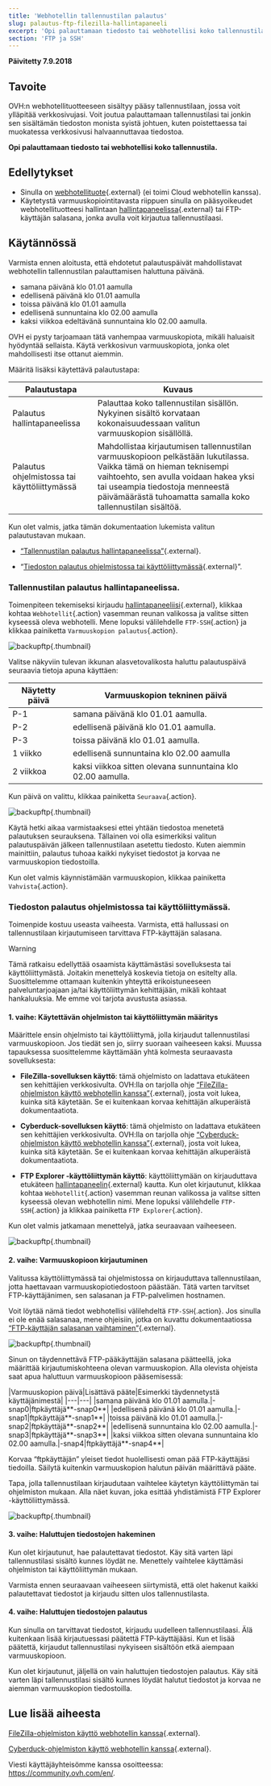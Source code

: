 ```yaml
---
title: 'Webhotellin tallennustilan palautus'
slug: palautus-ftp-filezilla-hallintapaneeli
excerpt: 'Opi palauttamaan tiedosto tai webhotellisi koko tallennustila.'
section: 'FTP ja SSH'
---
```


**Päivitetty 7.9.2018**

## Tavoite

OVH:n webhotellituotteeseen sisältyy pääsy tallennustilaan, jossa voit ylläpitää verkkosivujasi. Voit joutua palauttamaan tallennustilasi tai jonkin sen sisältämän tiedoston monista syistä johtuen, kuten poistettaessa tai muokatessa verkkosivusi halvaannuttavaa tiedostoa.

**Opi palauttamaan tiedosto tai webhotellisi koko tallennustila.**

## Edellytykset

- Sinulla on [webhotellituote](https://www.ovh-hosting.fi/webhotelli/){.external} (ei toimi Cloud webhotellin kanssa).
- Käytetystä varmuuskopiointitavasta riippuen sinulla on pääsyoikeudet webhotellituotteesi hallintaan [hallintapaneelissa](https://www.ovh.com/auth/?action=gotomanager){.external} tai FTP-käyttäjän salasana, jonka avulla voit kirjautua tallennustilaasi. 

## Käytännössä

Varmista ennen aloitusta, että ehdotetut palautuspäivät mahdollistavat webhotellin tallennustilan palauttamisen haluttuna päivänä.

- samana päivänä klo 01.01 aamulla
- edellisenä päivänä klo 01.01 aamulla
- toissa päivänä klo 01.01 aamulla
- edellisenä sunnuntaina klo 02.00 aamulla
- kaksi viikkoa edeltävänä sunnuntaina klo 02.00 aamulla.

OVH ei pysty tarjoamaan tätä vanhempaa varmuuskopiota, mikäli haluaisit hyödyntää sellaista. Käytä verkkosivun varmuuskopiota, jonka olet mahdollisesti itse ottanut aiemmin. 

Määritä lisäksi käytettävä palautustapa:

|Palautustapa|Kuvaus|
|---|---|
|Palautus hallintapaneelissa|Palauttaa koko tallennustilan sisällön. Nykyinen sisältö korvataan kokonaisuudessaan valitun varmuuskopion sisällöllä.|
|Palautus ohjelmistossa tai käyttöliittymässä|Mahdollistaa kirjautumisen tallennustilan varmuuskopioon pelkästään lukutilassa.  Vaikka tämä on hieman teknisempi vaihtoehto, sen avulla voidaan hakea yksi tai useampia tiedostoja menneestä päivämäärästä tuhoamatta samalla koko tallennustilan sisältöä.|

Kun olet valmis, jatka tämän dokumentaation lukemista valitun palautustavan mukaan.

- [“Tallennustilan palautus hallintapaneelissa”](https://docs.ovh.com/fi/hosting/palautus-ftp-filezilla-hallintapaneeli/#tallennustilan-palautus-hallintapaneelissa){.external}.

- “[Tiedoston palautus ohjelmistossa tai käyttöliittymässä](https://docs.ovh.com/fi/hosting/palautus-ftp-filezilla-hallintapaneeli/#tiedoston-palautus-ohjelmistossa-tai-kayttoliittymassa){.external}”.

### Tallennustilan palautus hallintapaneelissa.

Toimenpiteen tekemiseksi kirjaudu [hallintapaneeliisi](https://www.ovh.com/auth/?action=gotomanager){.external}, klikkaa kohtaa `Webhotellit`{.action} vasemman reunan valikossa ja valitse sitten kyseessä oleva webhotelli. Mene lopuksi välilehdelle `FTP-SSH`{.action} ja klikkaa painiketta `Varmuuskopion palautus`{.action}.

![backupftp](images/backupftp-step1.png){.thumbnail}

Valitse näkyviin tulevan ikkunan alasvetovalikosta haluttu palautuspäivä seuraavia tietoja apuna käyttäen:

|Näytetty päivä|Varmuuskopion tekninen päivä|
|---|---|
|P-1|samana päivänä klo 01.01 aamulla.|
|P-2|edellisenä päivänä klo 01.01 aamulla.|
|P-3|toissa päivänä klo 01.01 aamulla.|
|1 viikko|edellisenä sunnuntaina klo 02.00 aamulla|
|2 viikkoa|kaksi viikkoa sitten olevana sunnuntaina klo 02.00 aamulla.|

Kun päivä on valittu, klikkaa painiketta `Seuraava`{.action}. 

![backupftp](images/backupftp-step2.png){.thumbnail}

Käytä hetki aikaa varmistaaksesi ettei yhtään tiedostoa menetetä palautuksen seurauksena. Tällainen voi olla esimerkiksi valitun palautuspäivän jälkeen tallennustilaan asetettu tiedosto. Kuten aiemmin mainittiin, palautus tuhoaa kaikki nykyiset tiedostot ja korvaa ne varmuuskopion tiedostoilla.

Kun olet valmis käynnistämään varmuuskopion, klikkaa painiketta `Vahvista`{.action}.

### Tiedoston palautus ohjelmistossa tai käyttöliittymässä.

Toimenpide kostuu useasta vaiheesta. Varmista, että hallussasi on tallennustilaan kirjautumiseen tarvittava FTP-käyttäjän salasana. 

> [!warning]
>
> Tämä ratkaisu edellyttää osaamista käyttämästäsi sovelluksesta tai käyttöliittymästä. Joitakin menettelyä koskevia tietoja on esitelty alla. Suosittelemme ottamaan kuitenkin yhteyttä erikoistuneeseen palveluntarjoajaan ja/tai käyttöliittymän kehittäjään, mikäli kohtaat hankaluuksia. Me emme voi tarjota avustusta asiassa.
>

#### 1. vaihe: Käytettävän ohjelmiston tai käyttöliittymän määritys

Määrittele ensin ohjelmisto tai käyttöliittymä, jolla kirjaudut tallennustilasi varmuuskopioon. Jos tiedät sen jo, siirry suoraan vaiheeseen kaksi. Muussa tapauksessa suosittelemme käyttämään yhtä kolmesta seuraavasta sovelluksesta:

- **FileZilla-sovelluksen käyttö**: tämä ohjelmisto on ladattava etukäteen sen kehittäjien verkkosivulta. OVH:lla on tarjolla ohje [“FileZilla-ohjelmiston käyttö webhotellin kanssa”](https://docs.ovh.com/fi/hosting/webhotellit_filezilla_kayttoohje/){.external}, josta voit lukea, kuinka sitä käytetään. Se ei kuitenkaan korvaa kehittäjän alkuperäistä dokumentaatiota.

- **Cyberduck-sovelluksen käyttö**: tämä ohjelmisto on ladattava etukäteen sen kehittäjien verkkosivulta. OVH:lla on tarjolla ohje [“Cyberduck-ohjelmiston käyttö webhotellin kanssa”](https://docs.ovh.com/fi/hosting/webhotellit_kayttoohje_cyberduck_mac/){.external}, josta voit lukea, kuinka sitä käytetään. Se ei kuitenkaan korvaa kehittäjän alkuperäistä dokumentaatiota.

- **FTP Explorer -käyttöliittymän käyttö**: käyttöliittymään on kirjauduttava etukäteen [hallintapaneelin](https://www.ovh.com/auth/?action=gotomanager){.external} kautta.  Kun olet kirjautunut, klikkaa kohtaa `Webhotellit`{.action} vasemman reunan valikossa ja valitse sitten kyseessä olevan webhotellin nimi. Mene lopuksi välilehdelle `FTP-SSH`{.action} ja klikkaa painiketta `FTP Explorer`{.action}.

Kun olet valmis jatkamaan menettelyä, jatka seuraavaan vaiheeseen.

![backupftp](images/backupftp-step3.png){.thumbnail}

#### 2. vaihe: Varmuuskopioon kirjautuminen

Valitussa käyttöliittymässä tai ohjelmistossa on kirjauduttava tallennustilaan, jotta haettavaan varmuuskopiotiedostoon päästään. Tätä varten tarvitset FTP-käyttäjänimen, sen salasanan ja FTP-palvelimen hostnamen.

Voit löytää nämä tiedot webhotellisi välilehdeltä `FTP-SSH`{.action}. Jos sinulla ei ole enää salasanaa, mene ohjeisiin, jotka on kuvattu dokumentaatiossa [“FTP-käyttäjän salasanan vaihtaminen”](https://docs.ovh.com/fi/hosting/ftp-kayttajan-salasanan-vaihtaminen/){.external}.

![backupftp](images/backupftp-step4.png){.thumbnail}

Sinun on täydennettävä FTP-pääkäyttäjän salasana päätteellä, joka määrittää kirjautumiskohteena olevan varmuuskopion. Alla olevista ohjeista saat apua haluttuun varmuuskopioon pääsemisessä:

|Varmuuskopion päivä|Lisättävä pääte|Esimerkki täydennetystä käyttäjänimestä|
|---|---|
|samana päivänä klo 01.01 aamulla.|-snap0|ftpkäyttäjä**-snap0**|
|edellisenä päivänä klo 01.01 aamulla.|-snap1|ftpkäyttäjä**-snap1**|
|toissa päivänä klo 01.01 aamulla.|-snap2|ftpkäyttäjä**-snap2**|
|edellisenä sunnuntaina klo 02.00 aamulla.|-snap3|ftpkäyttäjä**-snap3**|
|kaksi viikkoa sitten olevana sunnuntaina klo 02.00 aamulla.|-snap4|ftpkäyttäjä**-snap4**|

Korvaa “ftpkäyttäjän” yleiset tiedot huolellisesti oman pää FTP-käyttäjäsi tiedoilla. Säilytä kuitenkin varmuuskopion halutun päivän määrittävä pääte.

Tapa, jolla tallennustilaan kirjaudutaan vaihtelee käytetyn käyttöliittymän tai ohjelmiston mukaan. Alla näet kuvan, joka esittää yhdistämistä FTP Explorer -käyttöliittymässä.

![backupftp](images/backupftp-step5.png){.thumbnail}

#### 3. vaihe: Haluttujen tiedostojen hakeminen

Kun olet kirjautunut, hae palautettavat tiedostot. Käy sitä varten läpi tallennustilasi sisältö kunnes löydät ne. Menettely vaihtelee käyttämäsi ohjelmiston tai käyttöliittymän mukaan. 

Varmista ennen seuraavaan vaiheeseen siirtymistä, että olet hakenut kaikki palautettavat tiedostot ja kirjaudu sitten ulos tallennustilasta.

#### 4. vaihe: Haluttujen tiedostojen palautus

Kun sinulla on tarvittavat tiedostot, kirjaudu uudelleen tallennustilaasi. Älä kuitenkaan lisää kirjautuessasi päätettä FTP-käyttäjääsi. Kun et lisää päätettä, kirjaudut tallennustilasi nykyiseen sisältöön etkä aiempaan varmuuskopioon.

Kun olet kirjautunut, jäljellä on vain haluttujen tiedostojen palautus. Käy sitä varten läpi tallennustilasi sisältö kunnes löydät halutut tiedostot ja korvaa ne aiemman varmuuskopion tiedostoilla. 

## Lue lisää aiheesta

[FileZilla-ohjelmiston käyttö webhotellin kanssa](https://docs.ovh.com/fi/hosting/webhotellit_filezilla_kayttoohje/){.external}.

[Cyberduck-ohjelmiston käyttö webhotellin kanssa](https://docs.ovh.com/fi/hosting/webhotellit_kayttoohje_cyberduck_mac/){.external}.

Viesti käyttäjäyhteisömme kanssa osoitteessa: <https://community.ovh.com/en/>.